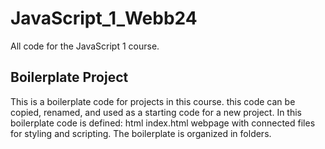 # JavaScript_1_Webb24
All code for the JavaScript 1 course.

## Boilerplate Project 
This is a boilerplate code for projects in this course. this code can be copied, renamed, and used as a starting code for a new project. In this boilerplate code is defined: html index.html webpage with connected files for styling and scripting. The boilerplate is organized in folders.
